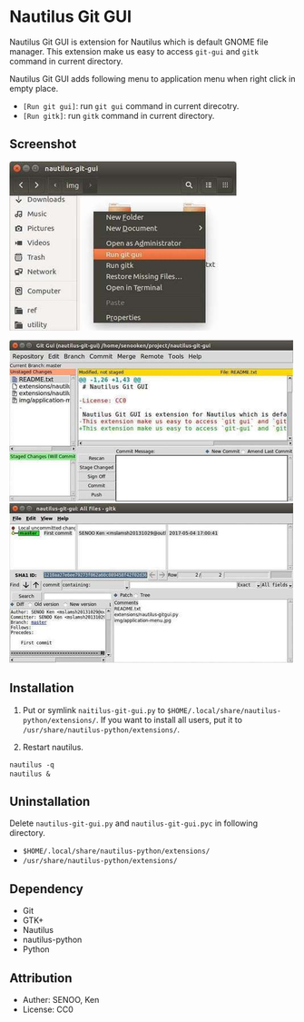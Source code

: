 # Nautilus Git GUI

Nautilus Git GUI is extension for Nautilus which is default GNOME file manager.
This extension make us easy to access `git-gui` and `gitk` command in current directory.

Nautilus Git GUI adds following menu to application menu when right click in empty place.

* `[Run git gui]`: run `git gui` command in current direcotry.
* `[Run gitk]`: run `gitk` command in current directory.


## Screenshot
![Application menu](./img/application-menu.jpg)

![git-gui](./img/git-gui.jpg)
![gitk](./img/gitk.jpg)


## Installation
1. Put or symlink `naitilus-git-gui.py` to  `$HOME/.local/share/nautilus-python/extensions/`. If you want to install all users, put it to `/usr/share/nautilus-python/extensions/`.

2. Restart nautilus.
```
nautilus -q
nautilus &
```


## Uninstallation
Delete `nautilus-git-gui.py` and `nautilus-git-gui.pyc` in following directory.
* `$HOME/.local/share/nautilus-python/extensions/`
* `/usr/share/nautilus-python/extensions/`


## Dependency
* Git
* GTK+
* Nautilus
* nautilus-python
* Python


## Attribution
* Auther: SENOO, Ken
* License: CC0
